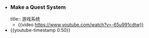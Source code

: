 - ### Make a Quest System
  title:: 游戏系统
	- {{video https://www.youtube.com/watch?v=-65u991cdtw}}
- {{youtube-timestamp 0:50}}